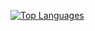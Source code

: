 [![Top Languages](https://github-readme-stats.vercel.app/api/top-langs/?username=jumalley&layout=compact)](https://github.com/jumalley)

